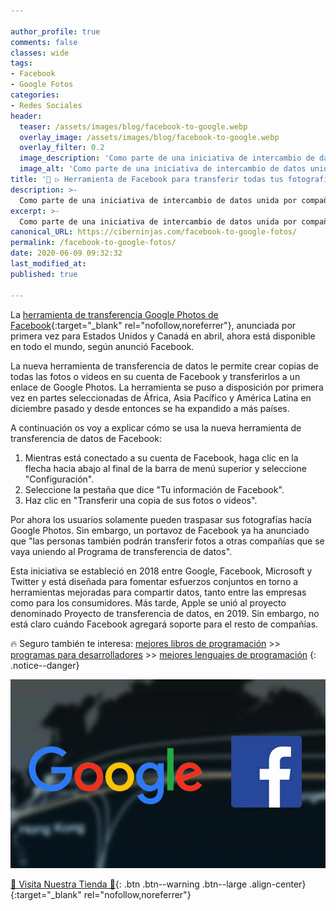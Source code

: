 ```yaml
---

author_profile: true
comments: false
classes: wide
tags:
- Facebook
- Google Fotos
categories:
- Redes Sociales
header:
  teaser: /assets/images/blog/facebook-to-google.webp
  overlay_image: /assets/images/blog/facebook-to-google.webp
  overlay_filter: 0.2
  image_description: 'Como parte de una iniciativa de intercambio de datos unida por compañías como Apple y Google, Facebook dice que su herramienta que permite a las personas transferir fotos y videos a una cuenta vinculada de Google Photos ahora está disponible a nivel mundial.'
  image_alt: 'Como parte de una iniciativa de intercambio de datos unida por compañías como Apple y Google, Facebook dice que su herramienta que permite a las personas transferir fotos y videos a una cuenta vinculada de Google Photos ahora está disponible a nivel mundial.'
title: '🥇 ▷ Herramienta de Facebook para transferir todas tus fotografías y vídeos a Google Photos'
description: >-
  Como parte de una iniciativa de intercambio de datos unida por compañías como Apple y Google, Facebook dice que su herramienta que permite a las personas transferir fotos y videos a una cuenta vinculada de Google Photos ahora está disponible a nivel mundial.
excerpt: >-
  Como parte de una iniciativa de intercambio de datos unida por compañías como Apple y Google, Facebook dice que su herramienta que permite a las personas transferir fotos y videos a una cuenta vinculada de Google Photos ahora está disponible a nivel mundial.
canonical_URL: https://ciberninjas.com/facebook-to-google-fotos/
permalink: /facebook-to-google-fotos/
date: 2020-06-09 09:32:32
last_modified_at: 
published: true

---
```


La [herramienta de transferencia Google Photos de Facebook](https://www.facebook.com/dtp){:target="_blank" rel="nofollow,noreferrer"}, anunciada por primera vez para Estados Unidos y Canadá en abril, ahora está disponible en todo el mundo, según anunció Facebook.

La nueva herramienta de transferencia de datos le permite crear copias de todas las fotos o videos en su cuenta de Facebook y transferirlos a un enlace de Google Photos. La herramienta se puso a disposición por primera vez en partes seleccionadas de África, Asia Pacífico y América Latina en diciembre pasado y desde entonces se ha expandido a más países.

<script async src="https://pagead2.googlesyndication.com/pagead/js/adsbygoogle.js"></script>
<ins class="adsbygoogle"
     style="display:block; text-align:center;"
     data-ad-layout="in-article"
     data-ad-format="fluid"
     data-ad-client="ca-pub-9630764103400456"
     data-ad-slot="3229974124"></ins>
<script>
     (adsbygoogle = window.adsbygoogle || []).push({});
</script>

A continuación os voy a explicar cómo se usa la nueva herramienta de transferencia de datos de Facebook:

1. Mientras está conectado a su cuenta de Facebook, haga clic en la flecha hacia abajo al final de la barra de menú superior y seleccione "Configuración".
2. Seleccione la pestaña que dice "Tu información de Facebook".
3. Haz clic en "Transferir una copia de sus fotos o videos".

Por ahora los usuarios solamente pueden traspasar sus fotografías hacía Google Photos. Sin embargo, un portavoz de Facebook ya ha anunciado que "las personas también podrán transferir fotos a otras compañías que se vaya uniendo al Programa de transferencia de datos".

<script async src="https://pagead2.googlesyndication.com/pagead/js/adsbygoogle.js"></script>
<ins class="adsbygoogle"
     style="display:block; text-align:center;"
     data-ad-layout="in-article"
     data-ad-format="fluid"
     data-ad-client="ca-pub-9630764103400456"
     data-ad-slot="3229974124"></ins>
<script>
     (adsbygoogle = window.adsbygoogle || []).push({});
</script>

Esta iniciativa se estableció en 2018 entre Google, Facebook, Microsoft y Twitter y está diseñada para fomentar esfuerzos conjuntos en torno a herramientas mejoradas para compartir datos, tanto entre las empresas como para los consumidores. Más tarde, Apple se unió al proyecto denominado Proyecto de transferencia de datos, en 2019. Sin embargo, no está claro cuándo Facebook agregará soporte para el resto de compañías.

🔥 Seguro también te interesa: [mejores libros de programación](/programar/) >> [programas para desarrolladores](/mejores-sistemas-operativos-para-hackear/) >> [mejores lenguajes de programación](/15-mejores-lenguajes-programacion/)
{: .notice--danger}

<script async src="https://pagead2.googlesyndication.com/pagead/js/adsbygoogle.js"></script>
<ins class="adsbygoogle"
     style="display:block; text-align:center;"
     data-ad-layout="in-article"
     data-ad-format="fluid"
     data-ad-client="ca-pub-9630764103400456"
     data-ad-slot="3229974124"></ins>
<script>
     (adsbygoogle = window.adsbygoogle || []).push({});
</script>

![La herramienta de Facebook para transferir medios a Google Photos ahora está disponible paramedall](/assets/images/blog/facebook-to-google.webp "Como parte de una iniciativa de intercambio de datos unida por compañías como Apple y Google, Facebook dice que su herramienta que permite a las personas transferir fotos y videos a una cuenta vinculada de Google Photos ahora está disponible a nivel mundial.")

[🎁 Visita Nuestra Tienda 🎁](https://www.amazon.es/shop/cibercursos){: .btn .btn--warning .btn--large .align-center}{:target="_blank" rel="nofollow,noreferrer"}